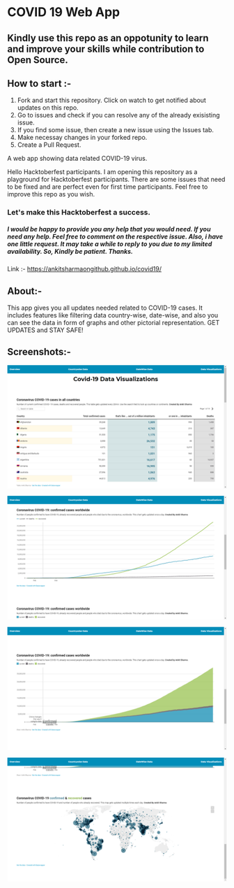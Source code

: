 # COVID 19 Web App

## Kindly use this repo as an oppotunity to learn and improve your skills while contribution to Open Source.

## How to start :- 

1) Fork and start this repository. Click on watch to get notified about updates on this repo.
2) Go to issues and check if you can resolve any of the already exisisting issue.
3) If you find some issue, then create a new issue using the Issues tab.
4) Make necessay changes in your forked repo.
5) Create a Pull Request.

A web app showing data related COVID-19 virus.

Hello Hacktoberfest participants. I am opening this repository as a playground for Hacktoberfest participants. There are some issues that need to be fixed and are perfect even for first time participants. Feel free to improve this repo as you wish.

### Let's make this Hacktoberfest a success.
##### I would be happy to provide you any help that you would need. If you need any help. Feel free to comment on the respective issue. Also, i have one little request. It may take a while to reply to you due to my limited availability. So, Kindly be patient. Thanks.
Link :- https://ankitsharmaongithub.github.io/covid19/

## About:-

This app gives you all updates needed related to COVID-19 cases. It includes features like filtering data country-wise, date-wise, and also you can see the data in form of graphs and other pictorial representation. GET UPDATES and STAY SAFE!

## Screenshots:-

![Data Visualization](img/data_visualization_1.PNG?raw=true "Title")


![Data Visualization](img/data_visualization_2.PNG?raw=true "Title")


![Data Visualization](img/data_visualization_3.PNG?raw=true "Title")


![Data Visualization](img/data_visualization_4.PNG?raw=true "Title")
